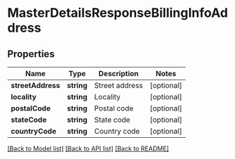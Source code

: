 # MasterDetailsResponseBillingInfoAddress

## Properties
Name | Type | Description | Notes
------------ | ------------- | ------------- | -------------
**streetAddress** | **string** | Street address | [optional] 
**locality** | **string** | Locality | [optional] 
**postalCode** | **string** | Postal code | [optional] 
**stateCode** | **string** | State code | [optional] 
**countryCode** | **string** | Country code | [optional] 

[[Back to Model list]](../../README.md#documentation-for-models) [[Back to API list]](../../README.md#documentation-for-api-endpoints) [[Back to README]](../../README.md)


